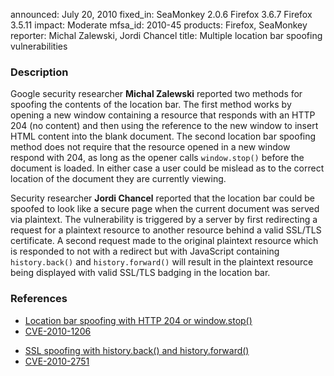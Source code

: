 announced: July 20, 2010
fixed_in: SeaMonkey 2.0.6
          Firefox 3.6.7
          Firefox 3.5.11
impact: Moderate
mfsa_id: 2010-45
products: Firefox, SeaMonkey
reporter: Michal Zalewski, Jordi Chancel
title: Multiple location bar spoofing vulnerabilities

<h3>Description</h3>

<p>Google security researcher <strong>Michal Zalewski</strong>
reported two methods for spoofing the contents of the location bar.
The first method works by opening a new window containing a resource
that responds with an HTTP 204 (no content) and then using the
reference to the new window to insert HTML content into the blank
document.  The second location bar spoofing method does not require that the
resource opened in a new window respond with 204, as long as the
opener calls <code>window.stop()</code> before the document is loaded.
In either case a user could be mislead as to the correct location of
the document they are currently viewing.</p>

<p>Security researcher <strong>Jordi Chancel</strong> reported that
the location bar could be spoofed to look like a secure page when the
current document was served via plaintext.  The vulnerability is
triggered by a server by first redirecting a request for a plaintext
resource to another resource behind a valid SSL/TLS certificate.  A
second request made to the original plaintext resource which is
responded to not with a redirect but with JavaScript
containing <code>history.back()</code>
and <code>history.forward()</code> will result in the plaintext
resource being displayed with valid SSL/TLS badging in the location
bar.</p>

<h3>References</h3>

<ul>
  <li><a href="https://bugzilla.mozilla.org/show_bug.cgi?id=556957">Location bar spoofing with HTTP 204 or window.stop()</a></li>
  <li><a class="ex-ref" href="http://cve.mitre.org/cgi-bin/cvename.cgi?name=CVE-2010-1206">CVE-2010-1206</a></li>
</ul>

<ul>
  <li><a href="https://bugzilla.mozilla.org/show_bug.cgi?id=536466">SSL spoofing with history.back() and history.forward()</a></li>
  <li><a class="ex-ref" href="http://cve.mitre.org/cgi-bin/cvename.cgi?name=CVE-2010-2751">CVE-2010-2751</a></li>
</ul>




